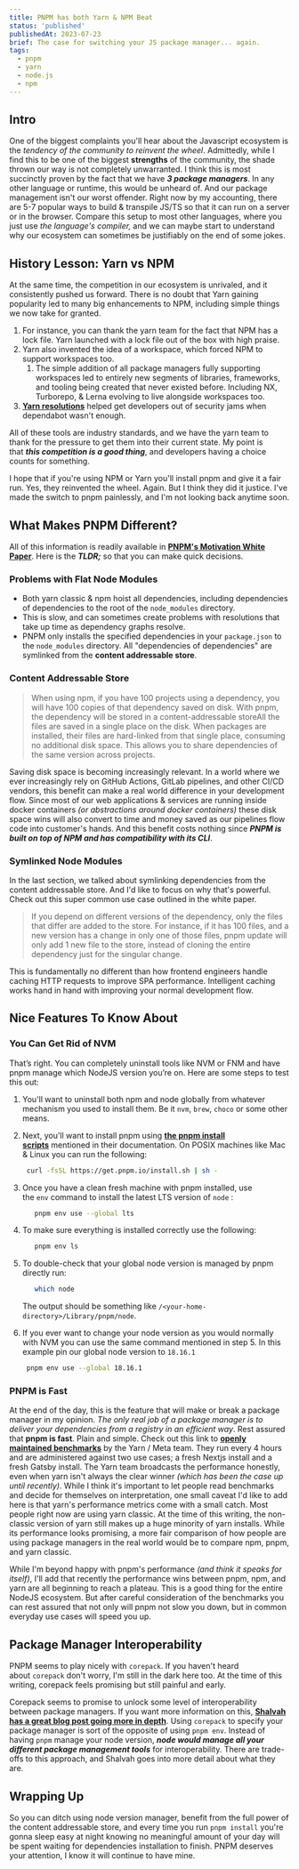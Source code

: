 ```yaml
---
title: PNPM has both Yarn & NPM Beat
status: 'published'
publishedAt: 2023-07-23
brief: The case for switching your JS package manager... again.
tags:
  - pnpm
  - yarn
  - node.js
  - npm
---
```


## **Intro**

One of the biggest complaints you'll hear about the Javascript ecosystem is the *tendency of the community to reinvent the wheel*. Admittedly, while I find this to be one of the biggest **strengths** of the community, the shade thrown our way is not completely unwarranted. I think this is most succinctly proven by the fact that we have **_3 package managers_**. In any other language or runtime, this would be unheard of. And our package management isn't our worst offender. Right now by my accounting, there are 5-7 popular ways to build & transpile JS/TS so that it can run on a server or in the browser. Compare this setup to most other languages, where you just use *the language's compiler,* and we can maybe start to understand why our ecosystem can sometimes be justifiably on the end of some jokes.

## **History Lesson: Yarn vs NPM**

At the same time, the competition in our ecosystem is unrivaled, and it consistently pushed us forward. There is no doubt that Yarn gaining popularity led to many big enhancements to NPM, including simple things we now take for granted.

1. For instance, you can thank the yarn team for the fact that NPM has a lock file. Yarn launched with a lock file out of the box with high praise.
2. Yarn also invented the idea of a workspace, which forced NPM to support workspaces too.
   1. The simple addition of all package managers fully supporting workspaces led to entirely new segments of libraries, frameworks, and tooling being created that never existed before. Including NX, Turborepo, & Lerna evolving to live alongside workspaces too.
3. **[Yarn resolutions](https://classic.yarnpkg.com/lang/en/docs/selective-version-resolutions/#toc-why-would-you-want-to-do-this)** helped get developers out of security jams when dependabot wasn't enough.

All of these tools are industry standards, and we have the yarn team to thank for the pressure to get them into their current state. My point is that **_this competition is a good thing_**, and developers having a choice counts for something.

I hope that if you're using NPM or Yarn you'll install pnpm and give it a fair run. Yes, they reinvented the wheel. Again. But I think they did it justice. I've made the switch to pnpm painlessly, and I'm not looking back anytime soon.

## **What Makes PNPM Different?**

All of this information is readily available in **[PNPM's Motivation White Paper](https://pnpm.io/motivation)**. Here is the **_TLDR;_** so that you can make quick decisions.

### **Problems with Flat Node Modules**

- Both yarn classic & npm hoist all dependencies, including dependencies of dependencies to the root of the `node_modules` directory.
- This is slow, and can sometimes create problems with resolutions that take up time as dependency graphs resolve.
- PNPM only installs the specified dependencies in your `package.json` to the `node_modules` directory. All "dependencies of dependencies" are symlinked from the **content addressable store**.

### **Content Addressable Store**

> When using npm, if you have 100 projects using a dependency, you will have 100 copies of that dependency saved on disk. With pnpm, the dependency will be stored in a content-addressable storeAll the files are saved in a single place on the disk. When packages are installed, their files are hard-linked from that single place, consuming no additional disk space. This allows you to share dependencies of the same version across projects.

Saving disk space is becoming increasingly relevant. In a world where we ever increasingly rely on GitHub Actions, GitLab pipelines, and other CI/CD vendors, this benefit can make a real world difference in your development flow. Since most of our web applications & services are running inside docker containers *(or abstractions around docker containers)* these disk space wins will also convert to time and money saved as our pipelines flow code into customer's hands. And this benefit costs nothing since **_PNPM is built on top of NPM and has compatibility with its CLI_**.

### **Symlinked Node Modules**

In the last section, we talked about symlinking dependencies from the content addressable store. And I'd like to focus on why that's powerful. Check out this super common use case outlined in the white paper.

> If you depend on different versions of the dependency, only the files that differ are added to the store. For instance, if it has 100 files, and a new version has a change in only one of those files, pnpm update will only add 1 new file to the store, instead of cloning the entire dependency just for the singular change.

This is fundamentally no different than how frontend engineers handle caching HTTP requests to improve SPA performance. Intelligent caching works hand in hand with improving your normal development flow.

## **Nice Features To Know About**

### **You Can Get Rid of NVM**

That’s right. You can completely uninstall tools like NVM or FNM and have pnpm manage which NodeJS version you’re on. Here are some steps to test this out:

1. You'll want to uninstall both npm and node globally from whatever mechanism you used to install them. Be it `nvm`, `brew`, `choco` or some other means.
2. Next, you'll want to install pnpm using **[the pnpm install scripts](https://pnpm.io/installation)** mentioned in their documentation. On POSIX machines like Mac & Linux you can run the following:

   ```sh
    curl -fsSL https://get.pnpm.io/install.sh | sh -

   ```

3. Once you have a clean fresh machine with pnpm installed, use the `env` command to install the latest LTS version of `node` :

   ```sh
      pnpm env use --global lts

   ```

4. To make sure everything is installed correctly use the following:

   ```sh
      pnpm env ls

   ```

5. To double-check that your global node version is managed by pnpm directly run:

   ```sh
      which node

   ```

   The output should be something like `/<your-home-directory>/Library/pnpm/node`.

6. If you ever want to change your node version as you would normally with NVM you can use the same command mentioned in step 5. In this example pin our global node version to `18.16.1`

   ```sh
    pnpm env use --global 18.16.1

   ```

### **PNPM is Fast**

At the end of the day, this is the feature that will make or break a package manager in my opinion. *The only real job of a package manager is to deliver your dependencies from a registry in an efficient way*. Rest assured that **pnpm is fast**. Plain and simple. Check out this link to **[openly maintained benchmarks](https://pnpm.io/benchmarks)** by the Yarn / Meta team. They run every 4 hours and are administered against two use cases; a fresh Nextjs install and a fresh Gatsby install. The Yarn team broadcasts the performance honestly, even when yarn isn't always the clear winner *(which has been the case up until recently)*. While I think it's important to let people read benchmarks and decide for themselves on interpretation, one small caveat I'd like to add here is that yarn's performance metrics come with a small catch. Most people right now are using yarn classic. At the time of this writing, the non-classic version of yarn still makes up a huge minority of yarn installs. While its performance looks promising, a more fair comparison of how people are using package managers in the real world would be to compare npm, pnpm, and yarn classic.

While I'm beyond happy with pnpm's performance *(and think it speaks for itself)*, I'll add that recently the performance wins between pnpm, npm, and yarn are all beginning to reach a plateau. This is a good thing for the entire NodeJS ecosystem. But after careful consideration of the benchmarks you can rest assured that not only will pnpm not slow you down, but in common everyday use cases will speed you up.

## **Package Manager Interoperability**

PNPM seems to play nicely with `corepack`. If you haven't heard about `corepack` don't worry, I'm still in the dark here too. At the time of this writing, corepack feels promising but still painful and early.

Corepack seems to promise to unlock some level of interoperability between package managers. If you want more information on this, **[Shalvah has a great blog post going more in depth](https://blog.shalvah.me/posts/why-arent-node-js-package-managers-interoperable#corepack)**. Using `corepack` to specify your package manager is sort of the opposite of using `pnpm env`. Instead of having `pnpm` manage your node version, **_node would manage all your different package management tools_** for interoperability. There are trade-offs to this approach, and Shalvah goes into more detail about what they are.

## **Wrapping Up**

So you can ditch using node version manager, benefit from the full power of the content addressable store, and every time you run `pnpm install` you're gonna sleep easy at night knowing no meaningful amount of your day will be spent waiting for dependencies installation to finish. PNPM deserves your attention, I know it will continue to have mine.
